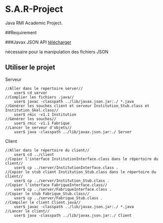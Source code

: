 # S.A.R-Project
Java RMI Academic Project.

##Requirement 

###Javax JSON API  [télécharger](https://github.com/sourcegraph/java-artifacts/tree/master/javax/json/javax.json-api/1.0)

nécessaire pour la manipulation des fichiers JSON 


## Utiliser le projet
Serveur
```
//Aller dans le repertoire server//
    user$ cd server
//Complier les fichiers .java//
    user$ javac -classpath ../lib/javax.json.jar:./ *.java
//Générer les souches client et serveur Institution_Stub.class et Institution_Skel.class//
    user$ rmic -v1.1 Institution
//Générer les souches//
    user$ rmic -v1.1 Fabrique
//Lancer le serveur d'objets//
    user$ java -classpath ../lib/javax.json.jar:./ Server
```
Client
```
//Aller dans le répertoire du client//
    user$ cd ../client
//Copier l'interface InstitutionInterface.class dans le répertoire du client//
    user$ cp ../server/InstitutionInterface.class .
//Copier le stub client Institution_Stub.class dans le répertoire du client//
    user$ cp ../server/Institution_Stub.class .
//Copier l’interface FabriqueInterface.class//
    user$ cp ../server/FabriqueInterface.class .
//Copier le stub Fabrique_Stub.class//
    user$ cp ../server/Fabrique_Stub.class .
//Compiler le client Client.java//
    user$ javac -classpath ../lib/javax.json.jar:./ *.java
//Lancer le client//
    user$ java -classpath ../lib/javax.json.jar:./ Client
```
